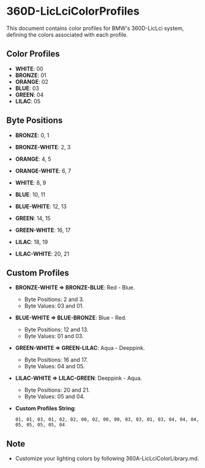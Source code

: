 # 360D-LicLciColorProfiles

This document contains color profiles for BMW's 360D-LicLci system, defining the colors associated with each profile.

## Color Profiles
- **WHITE**: 00
- **BRONZE**: 01
- **ORANGE**: 02
- **BLUE**: 03
- **GREEN**: 04
- **LILAC**: 05

## Byte Positions
- **BRONZE**: 0, 1

- **BRONZE-WHITE**: 2, 3

- **ORANGE**: 4, 5

- **ORANGE-WHITE**: 6, 7

- **WHITE**: 8, 9

- **BLUE**: 10, 11

- **BLUE-WHITE**: 12, 13

- **GREEN**: 14, 15

- **GREEN-WHITE**: 16, 17

- **LILAC**: 18, 19

- **LILAC-WHITE**: 20, 21

## Custom Profiles
- **BRONZE-WHITE => BRONZE-BLUE**: Red - Blue.
  - Byte Positions: 2 and 3.
  - Byte Values: 03 and 01.

- **BLUE-WHITE => BLUE-BRONZE**: Blue - Red.
  - Byte Positions: 12 and 13.
  - Byte Values: 01 and 03.

- **GREEN-WHITE => GREEN-LILAC**: Aqua - Deeppink.
  - Byte Positions: 16 and 17.
  - Byte Values: 04 and 05.

- **LILAC-WHITE => LILAC-GREEN**: Deeppink - Aqua.
  - Byte Positions: 20 and 21.
  - Byte Values: 05 and 04.

- **Custom Profiles String**:
  ```
  01, 01, 03, 01, 02, 02, 00, 02, 00, 00, 03, 03, 01, 03, 04, 04, 04, 05, 05, 05, 05, 04
  ```

## Note
  - Customize your lighting colors by following 360A-LicLciColorLibrary.md.

